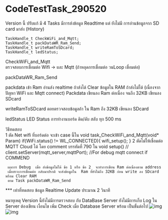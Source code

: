 # CodeTestTask_290520
Version นี้  ปรับแก้ มี  4 Tasks มีการส่งข้อมูล Readtime  แต่ ยังไม่มี การอ่านข้อมูลจาก SD card มาส่ง (History) 

    TaskHandle_t CheckWiFi_and_Mqtt;
    TaskHandle_t packDataWR_Ram_Send;
    TaskHandle_t writeRamToSDcard;
    TaskHandle_t ledStatus;

CheckWiFi_and_Mqtt  
 ตรวจสอบการเชื่อมต่อ Wifi -> และ Mqtt (ถ้าหลุดการเชื่อมต่อ วนLoop เชื่อมต่อ)

packDataWR_Ram_Send 

packdata เข้า Ram อ่านส่ง realtime ถ้าส่งได้ Clear ข้อมูลใน RAM
 ถ้าส่งไม่ได้  (เนื่องจาก ปัญหา WiFi และ Mqtt connect) Packdata เขียนลง Ram ต่อเนื่อง จนถึง 32KB
 เขียนลง SDcard
 
writeRamToSDcard ตอยตรวจสอบข้อมูลถ้า ใน Ram ถึง 32KB เขียนลง SDcard


ledStatus LED Status การทำงานบอร์ด ติด/ดับ สลับ ทุก 500 ms  


วิธีทดสอบ  
     1 ตัด Net wifi ที่บอร์ดต่อ จะเข้า case นี้ใน void task_CheckWiFi_and_Mqtt(void* Param)
    if(WiFi.status() != WL_CONNECTED){
        wifi_setup();
      }
     2 ตัดไม่ให้เชื่อมต่อ MQTT Cloud ได้ โดย comment บรรทัดที่ 790 ใน void setup()
    // client.setServer(mqtt_server,mqttPort); //For debug mqtt connect if COMMEND

     ผลการ Debug  เมื่อ ส่งข้อมูลไม่ได้ ข้อ 1 หรือ ข้อ 2  จะทำการเขียน Ram ต่อเนื่องตาม address 
     เมื่อสาวะการเชื่อมต่อ กลับมาปรกติ จะส่งข้อมูลใน  Ram ที่ยังไม่ถึง 32KB ก่อน write ลง SDcard พร้อม Clear RAM 
     ตาม Task packDataWR_Ram_Send 

*** เท่าที่ทดสอบ ข้อมูล Realtime Update ประมาณ 2 วินาที 

หมายุเหตุ 
 Version นี้ยังไม่มีการตรวจสอบ กับ DataBase Server ยังไม่มีการเก็บ Log ใน Server 
  ต้องเขียน เงื่อนไข เพิ่ม Check เมื่อ Database Server พร้อม เป็นขั้นต่อไป 
![img](https://iotfmx.com/imgtest/test1_29.png)
![img](https://iotfmx.com/imgtest/test2_29.png)
